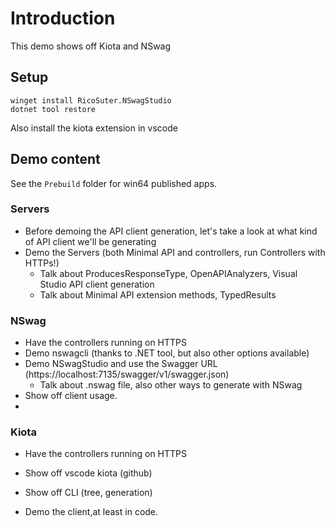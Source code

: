 # Introduction
This demo shows off Kiota and NSwag

## Setup
```
winget install RicoSuter.NSwagStudio
dotnet tool restore
```

Also install the kiota extension in vscode

## Demo content

See the `Prebuild` folder for win64 published apps.

### Servers
- Before demoing the API client generation, let's take a look at what kind of API client we'll be generating
- Demo the Servers (both Minimal API and controllers, run Controllers with HTTPs!)
  - Talk about ProducesResponseType, OpenAPIAnalyzers, Visual Studio API client generation
  - Talk about Minimal API extension methods, TypedResults

### NSwag
- Have the controllers running on HTTPS
- Demo nswagcli (thanks to .NET tool, but also other options available)
- Demo NSwagStudio and use the Swagger URL (https://localhost:7135/swagger/v1/swagger.json)
  - Talk about .nswag file, also other ways to generate with NSwag
- Show off client usage.
- 
### Kiota
- Have the controllers running on HTTPS
- Show off vscode kiota (github)
- Show off CLI (tree, generation)

- Demo the client,at least in code.
